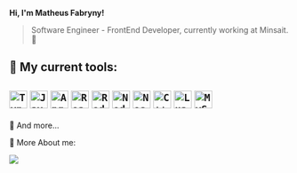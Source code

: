 <strong> Hi, I'm Matheus Fabryny!</strong><br>
> Software Engineer - FrontEnd Developer, currently working at Minsait. 🚀

## 🚀 My current tools: <br>

<code><img height="32" src="https://img.shields.io/badge/TypeScript-007ACC?style=for-the-badge&logo=typescript&logoColor=white" alt="Typescript"/></code>
<code><img height="32" src="https://img.shields.io/badge/JavaScript-323330?style=for-the-badge&logo=javascript&logoColor=F7DF1E" alt="Javascript"/></code>
<code><img height="32" src="https://img.shields.io/badge/Angular-DD0031?style=for-the-badge&logo=angular&logoColor=white" alt="Angular"/></code>
<code><img height="32" src="https://img.shields.io/badge/React-20232A?style=for-the-badge&logo=react&logoColor=61DAFB" alt="React"/></code>
<code><img height="32" src="https://img.shields.io/badge/Redux-593D88?style=for-the-badge&logo=redux&logoColor=white" alt="Redux"/></code>
<code><img height="32" src="https://img.shields.io/badge/Node.js-339933?style=for-the-badge&logo=nodedotjs&logoColor=white" alt="Nodejs"/></code>
<code><img height="32" src="https://img.shields.io/badge/nestjs-E0234E?style=for-the-badge&logo=nestjs&logoColor=white" alt="NestJS"/></code>
<code><img height="32" src="https://img.shields.io/badge/C++-blue.svg?style=flat&logo=c%2B%2B" alt="C++"/></code>
<code><img height="32" src="https://img.shields.io/badge/Lua-512BD4?style=for-the-badge&logo=Lua&logoColor=white" alt="Lua"/></code>
<code><img height="32" src="https://img.shields.io/badge/MySQL-005C84?style=for-the-badge&logo=mysql&logoColor=white" alt="MySQL"/></code>
---

🧰 And more...

💬 More About me:

<a href="https://www.linkedin.com/in/matheus-fabryny" target="_blank">
  <img src="https://img.shields.io/badge/LinkedIn-0077B5?style=for-the-badge&logo=linkedin&logoColor=white" />
</a>



